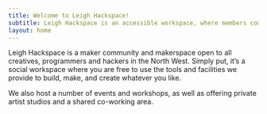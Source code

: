 ```yaml
---
title: Welcome to Leigh Hackspace!
subtitle: Leigh Hackspace is an accessible workspace, where members come together to learn new skills, share ideas and build awesome things!
layout: home
---
```

Leigh Hackspace is a maker community and makerspace open to all creatives, programmers and hackers in the North West. Simply put, it’s a social workspace where you are free to use the tools and facilities we provide to build, make, and create whatever you like.

We also host a number of events and workshops, as well as offering private artist studios and a shared co-working area.